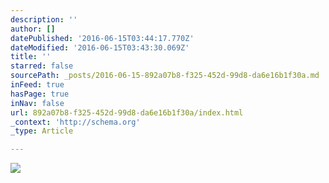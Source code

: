 ```yaml
---
description: ''
author: []
datePublished: '2016-06-15T03:44:17.770Z'
dateModified: '2016-06-15T03:43:30.069Z'
title: ''
starred: false
sourcePath: _posts/2016-06-15-892a07b8-f325-452d-99d8-da6e16b1f30a.md
inFeed: true
hasPage: true
inNav: false
url: 892a07b8-f325-452d-99d8-da6e16b1f30a/index.html
_context: 'http://schema.org'
_type: Article

---
```

![](https://the-grid-user-content.s3-us-west-2.amazonaws.com/2c637dda-2aff-46e0-9dbf-8af2850ae138.jpg)
